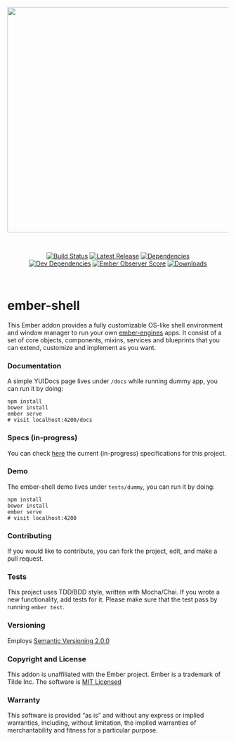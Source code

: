 <p align="center">
  <a href="http://ember-shell.com"><img width="512" src="http://ember-shell.com/ember-shell.png"></a>
</p>

<br>

<p align="center">
  <a href="https://travis-ci.org/marcemira/ember-shell"><img src="https://travis-ci.org/marcemira/ember-shell.svg?branch=master" alt="Build Status"></a>
  <a href="https://github.com/marcemira/ember-shell/releases"><img src="https://img.shields.io/github/release/ember-shell/ember-shell.svg" alt="Latest Release"></a>
  <a href="https://david-dm.org/marcemira/ember-shell"><img src="https://img.shields.io/david/marcemira/ember-shell.svg" alt="Dependencies"></a><br>
  <a href="https://david-dm.org/marcemira/ember-shell#info=devDependencies"><img src="https://img.shields.io/david/dev/marcemira/ember-shell.svg" alt="Dev Dependencies"></a>
  <a href="https://emberobserver.com/addons/ember-shell"><img src="https://emberobserver.com/badges/ember-shell.svg" alt="Ember Observer Score"></a>
  <a href="https://www.npmjs.com/package/ember-shell"><img src="https://img.shields.io/npm/dm/ember-shell.svg" alt="Downloads"></a>
</p>

<br>

# ember-shell
This Ember addon provides a fully customizable OS-like shell environment and window manager to run your own [ember-engines](https://github.com/dgeb/ember-engines) apps.
It consist of a set of core objects, components, mixins, services and blueprints that you can extend, customize and implement as you want.

### Documentation

A simple YUIDocs page lives under `/docs` while running dummy app, you can run it by doing:

```
npm install
bower install
ember serve
# visit localhost:4200/docs
```

### Specs (in-progress)

You can check [here](https://github.com/marcemira/ember-shell/blob/master/specs/arch.md) the current (in-progress) specifications for this project.

### Demo
The ember-shell demo lives under `tests/dummy`, you can run it by doing:

```
npm install
bower install
ember serve
# visit localhost:4200
```

### Contributing
If you would like to contribute, you can fork the project, edit, and make a pull request.

### Tests
This project uses TDD/BDD style, written with Mocha/Chai.
If you wrote a new functionality, add tests for it.
Please make sure that the test pass by running `ember test`.

### Versioning
Employs [Semantic Versioning 2.0.0](http://semver.org/)

### Copyright and License
This addon is unaffiliated with the Ember project. Ember is a trademark of Tilde Inc.
The software is [MIT Licensed](LICENSE.md)

### Warranty
This software is provided “as is” and without any express or implied warranties, including, without limitation, the
implied warranties of merchantability and fitness for a particular purpose.
